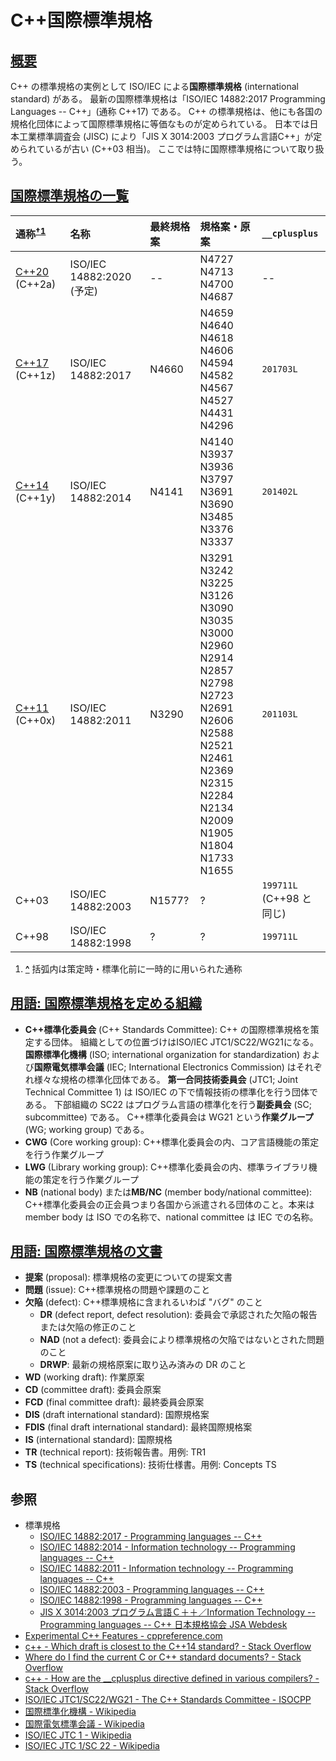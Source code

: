 # C++国際標準規格

## <a href="#summary" id="summary">概要</a>

C++ の標準規格の実例として ISO/IEC による**国際標準規格** (international standard) がある。
最新の国際標準規格は「ISO/IEC 14882:2017 Programming Languages -- C++」(通称 C++17) である。
C++ の標準規格は、他にも各国の規格化団体によって国際標準規格に等価なものが定められている。
日本では日本工業標準調査会 (JISC) により「JIS X 3014:2003 プログラム言語C++」が定められているが古い (C++03 相当)。
ここでは特に国際標準規格について取り扱う。

## <a href="#list-of-iso-cpp" id="list-of-iso-cpp">国際標準規格の一覧</a>

| 通称<sup><a href="#note-t1-1" id="note_ref-t1-1">†1</a></sup> | 名称 | 最終規格案 | 規格案・原案 | `__cplusplus` |
|:--|:--|:--|:--|:--|
| [C++20](lang/cpp20.md) (C++2a) | ISO/IEC 14882:2020 (予定) | -- | N4727 N4713 N4700 N4687 | -- |
| [C++17](lang/cpp17.md) (C++1z) | ISO/IEC 14882:2017 | N4660 | N4659 N4640 N4618 N4606 N4594<br/>N4582 N4567 N4527 N4431 N4296 | `201703L` |
| [C++14](lang/cpp14.md) (C++1y) | ISO/IEC 14882:2014 | N4141 | N4140 N3937 N3936 N3797 N3691<br/>N3690 N3485 N3376 N3337 | `201402L` |
| [C++11](lang/cpp11.md) (C++0x) | ISO/IEC 14882:2011 | N3290 | N3291 N3242 N3225 N3126 N3090<br/>N3035 N3000 N2960 N2914 N2857<br/>N2798 N2723 N2691 N2606 N2588<br/>N2521 N2461 N2369 N2315 N2284<br/>N2134 N2009 N1905 N1804 N1733<br/>N1655 | `201103L` |
| C++03 | ISO/IEC 14882:2003 | N1577? | ? | `199711L`<br/>(C++98 と同じ) |
| C++98 | ISO/IEC 14882:1998 | ? | ? | `199711L` |

1. <a href="#note_ref-t1-1" id="note-t1-1">**^**</a> 括弧内は策定時・標準化前に一時的に用いられた通称

## <a href="#iso-cpp-committee" id="iso-cpp-committee">用語: 国際標準規格を定める組織</a>

- **C++標準化委員会** (C++ Standards Committee): C++ の国際標準規格を策定する団体。
  組織としての位置づけはISO/IEC JTC1/SC22/WG21になる。
  **国際標準化機構** (ISO; international organization for standardization) および**国際電気標準会議** (IEC; International Electronics Commission) はそれぞれ様々な規格の標準化団体である。
  **第一合同技術委員会** (JTC1; Joint Technical Committee 1) は ISO/IEC の下で情報技術の標準化を行う団体である。
  下部組織の SC22 はプログラム言語の標準化を行う**副委員会** (SC; subcommittee) である。
  C++標準化委員会は WG21 という**作業グループ** (WG; working group) である。
- **CWG** (Core working group): C++標準化委員会の内、コア言語機能の策定を行う作業グループ
- **LWG** (Library working group): C++標準化委員会の内、標準ライブラリ機能の策定を行う作業グループ
- **NB** (national body) または**MB/NC** (member body/national committee): C++標準化委員会の正会員つまり各国から派遣される団体のこと。本来は member body は ISO での名称で、national committee は IEC での名称。

## <a href="#iso-cpp-documents" id="iso-cpp-documents">用語: 国際標準規格の文書</a>

- **提案** (proposal): 標準規格の変更についての提案文書
- **問題** (issue): C++標準規格の問題や課題のこと
- **欠陥** (defect): C++標準規格に含まれるいわば "バグ" のこと
    - **DR** (defect report, defect resolution): 委員会で承認された欠陥の報告または欠陥の修正のこと
    - **NAD** (not a defect): 委員会により標準規格の欠陥ではないとされた問題のこと
    - **DRWP**: 最新の規格原案に取り込み済みの DR のこと
- **WD** (working draft): 作業原案
- **CD** (committee draft): 委員会原案
- **FCD** (final committee draft): 最終委員会原案
- **DIS** (draft international standard): 国際規格案
- **FDIS** (final draft international standard): 最終国際規格案
- **IS** (international standard): 国際規格
- **TR** (technical report): 技術報告書。用例: TR1
- **TS** (technical specifications): 技術仕様書。用例: Concepts TS

## 参照

- 標準規格
    - [ISO/IEC 14882:2017 - Programming languages -- C++](https://www.iso.org/standard/68564.html)
    - [ISO/IEC 14882:2014 - Information technology -- Programming languages -- C++](https://www.iso.org/standard/64029.html)
    - [ISO/IEC 14882:2011 - Information technology -- Programming languages -- C++](https://www.iso.org/standard/50372.html)
    - [ISO/IEC 14882:2003 - Programming languages -- C++](https://www.iso.org/standard/38110.html)
    - [ISO/IEC 14882:1998 - Programming languages -- C++](https://www.iso.org/standard/25845.html)
    - [JIS X 3014:2003 プログラム言語Ｃ＋＋／Information Technology -- Programming languages -- C++ 日本規格協会 JSA Webdesk](https://webdesk.jsa.or.jp/books/W11M0090/index/?bunsyo_id=JIS%20X%203014:2003)
- [Experimental C++ Features - cppreference.com](http://en.cppreference.com/w/cpp/experimental)
- [c++ - Which draft is closest to the C++14 standard? - Stack Overflow](https://stackoverflow.com/questions/29115656/which-draft-is-closest-to-the-c14-standard)
- [Where do I find the current C or C++ standard documents? - Stack Overflow](https://stackoverflow.com/questions/81656/where-do-i-find-the-current-c-or-c-standard-documents)
- [c++ - How are the __cplusplus directive defined in various compilers? - Stack Overflow](https://stackoverflow.com/questions/11053960/how-are-the-cplusplus-directive-defined-in-various-compilers)
- [ISO/IEC JTC1/SC22/WG21 - The C++ Standards Committee - ISOCPP](http://www.open-std.org/jtc1/sc22/wg21/)
- [国際標準化機構 - Wikipedia](https://ja.wikipedia.org/wiki/%E5%9B%BD%E9%9A%9B%E6%A8%99%E6%BA%96%E5%8C%96%E6%A9%9F%E6%A7%8B)
- [国際電気標準会議 - Wikipedia](https://ja.wikipedia.org/wiki/%E5%9B%BD%E9%9A%9B%E9%9B%BB%E6%B0%97%E6%A8%99%E6%BA%96%E4%BC%9A%E8%AD%B0)
- [ISO/IEC JTC 1 - Wikipedia](https://ja.wikipedia.org/wiki/ISO/IEC_JTC_1)
- [ISO/IEC JTC 1/SC 22 - Wikipedia](https://ja.wikipedia.org/wiki/ISO/IEC_JTC_1/SC_22)
